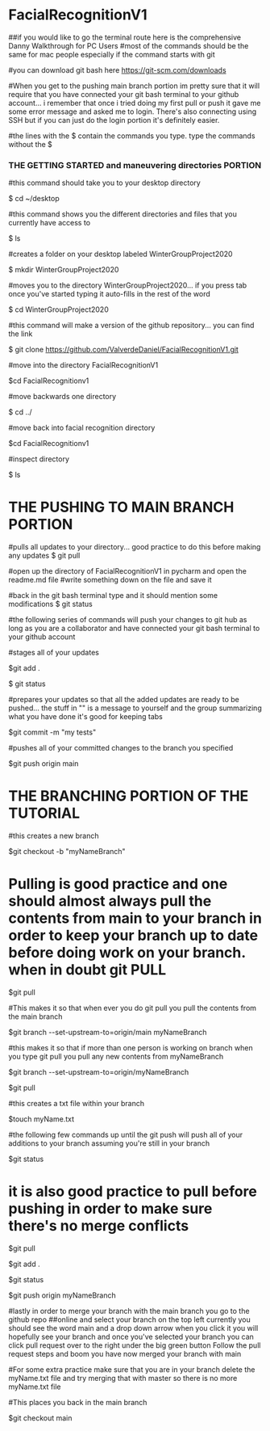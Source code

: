 # FacialRecognitionV1

##if you would like to go the terminal route here is the comprehensive Danny Walkthrough for PC Users
#most of the commands should be the same for mac people especially if the command starts with git

#you can download git bash here
https://git-scm.com/downloads

#When you get to the pushing main branch portion im pretty sure that it will require that you have connected your git bash terminal to your github account... i remember that once i tried doing my first pull or push it gave me some error message and asked me to login. There's also connecting using SSH but if you can just do the login portion it's definitely easier.

#the lines with the $ contain the commands you type. type the commands without the $

### THE GETTING STARTED and maneuvering directories PORTION
#this command should take you to your desktop directory

$ cd ~/desktop

#this command shows you the different directories and files that you currently have access to

$ ls

#creates a folder on your desktop labeled WinterGroupProject2020

$ mkdir WinterGroupProject2020

#moves you to the directory WinterGroupProject2020... if you press tab once you've started typing it auto-fills in the rest of the word

$ cd WinterGroupProject2020

#this command will make a version of the github repository... you can find the link

$ git clone https://github.com/ValverdeDaniel/FacialRecognitionV1.git

#move into the directory FacialRecognitionV1

$cd FacialRecognitionv1

#move backwards one directory

$ cd ../

#move back into facial recognition directory

$cd FacialRecognitionv1

#inspect directory

$ ls

# THE PUSHING TO MAIN BRANCH PORTION

#pulls all updates to your directory... good practice to do this before making any updates
$ git pull

#open up the directory of FacialRecognitionV1 in pycharm and open the readme.md file
#write something down on the file and save it

#back in the git bash terminal type and it should mention some modifications
$ git status

#the following series of commands will push your changes to git hub as long as you are a collaborator and have connected your git bash terminal to your github account

#stages all of your updates

$git add .

$ git status

#prepares your updates so that all the added updates are ready to be pushed... the stuff in "" is a message to yourself and the group summarizing what you have done it's good for keeping tabs

$git commit -m "my tests"
 
#pushes all of your committed changes to the branch you specified

$git push origin main


# THE BRANCHING PORTION OF THE TUTORIAL
#this creates a new branch

$git checkout -b "myNameBranch"

# Pulling is good practice and one should almost always pull the contents from main to your branch in order to keep your branch up to date before doing work on your branch. when in doubt git PULL

$git pull


#This makes it so that when ever you do git pull you pull the contents from the main branch

$git branch --set-upstream-to=origin/main myNameBranch

#this makes it so that if more than one person is working on branch when you type git pull you pull any new contents from myNameBranch

$git branch --set-upstream-to=origin/myNameBranch

$git pull

#this creates a txt file within your branch

$touch myName.txt

#the following few commands up until the git push will push all of your additions to your branch assuming you're still in your branch

$git status

# it is also good practice to pull before pushing in order to make sure there's no merge conflicts

$git pull

$git add .

$git status

$git push origin myNameBranch

#lastly in order to merge your branch with the main branch you go to the github repo ##online and select your branch on the top left currently you should see the word main and a drop down arrow when you click it you will hopefully see your branch and once you've selected your branch you can click pull request over to the right under the big green button
Follow the pull request steps and boom you have now merged your branch with main

#For some extra practice make sure that you are in your branch delete the myName.txt file and try merging that with master so there is no more myName.txt file

#This places you back in the main branch

$git checkout main

